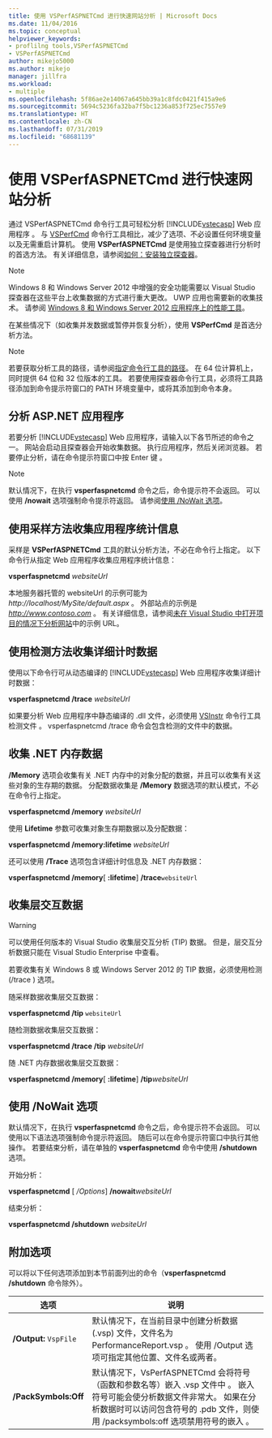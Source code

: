 ```yaml
---
title: 使用 VSPerfASPNETCmd 进行快速网站分析 | Microsoft Docs
ms.date: 11/04/2016
ms.topic: conceptual
helpviewer_keywords:
- proflilng tools,VSPerfASPNETCmd
- VSPerfASPNETCmd
author: mikejo5000
ms.author: mikejo
manager: jillfra
ms.workload:
- multiple
ms.openlocfilehash: 5f86ae2e14067a645bb39a1c8fdc0421f415a9e6
ms.sourcegitcommit: 5694c5236fa32ba7f5bc1236a853f725ec7557e9
ms.translationtype: HT
ms.contentlocale: zh-CN
ms.lasthandoff: 07/31/2019
ms.locfileid: "68681139"
---
```

# <a name="rapid-web-site-profiling-with-vsperfaspnetcmd"></a>使用 VSPerfASPNETCmd 进行快速网站分析

通过 VSPerfASPNETCmd 命令行工具可轻松分析 [!INCLUDE[vstecasp](../code-quality/includes/vstecasp_md.md)] Web 应用程序  。 与 [VSPerfCmd](../profiling/vsperfcmd.md) 命令行工具相比，减少了选项、不必设置任何环境变量以及无需重启计算机。 使用 **VSPerfASPNETCmd** 是使用独立探查器进行分析时的首选方法。 有关详细信息，请参阅[如何：安装独立探查器](../profiling/how-to-install-the-stand-alone-profiler.md)。

> [!NOTE]
> Windows 8 和 Windows Server 2012 中增强的安全功能需要以 Visual Studio 探查器在这些平台上收集数据的方式进行重大更改。 UWP 应用也需要新的收集技术。 请参阅 [Windows 8 和 Windows Server 2012 应用程序上的性能工具](../profiling/performance-tools-on-windows-8-and-windows-server-2012-applications.md)。

 在某些情况下（如收集并发数据或暂停并恢复分析），使用 **VSPerfCmd** 是首选分析方法。

> [!NOTE]
> 若要获取分析工具的路径，请参阅[指定命令行工具的路径](../profiling/specifying-the-path-to-profiling-tools-command-line-tools.md)。 在 64 位计算机上，同时提供 64 位和 32 位版本的工具。 若要使用探查器命令行工具，必须将工具路径添加到命令提示符窗口的 PATH 环境变量中，或将其添加到命令本身。

## <a name="profile-an-aspnet-application"></a>分析 ASP.NET 应用程序

若要分析 [!INCLUDE[vstecasp](../code-quality/includes/vstecasp_md.md)] Web 应用程序，请输入以下各节所述的命令之一。 网站会启动且探查器会开始收集数据。 执行应用程序，然后关闭浏览器。 若要停止分析，请在命令提示符窗口中按 Enter 键  。

> [!NOTE]
> 默认情况下，在执行 **vsperfaspnetcmd** 命令之后，命令提示符不会返回。 可以使用 **/nowait** 选项强制命令提示符返回。 请参阅[使用 /NoWait 选项](#use-the-nowait-option)。

## <a name="to-collect-application-statistics-by-using-the-sampling-method"></a>使用采样方法收集应用程序统计信息
 采样是 **VSPerfASPNETCmd** 工具的默认分析方法，不必在命令行上指定。 以下命令行从指定 Web 应用程序收集应用程序统计信息：

 **vsperfaspnetcmd**  *websiteUrl*

 本地服务器托管的 websiteUrl  的示例可能为 *http://localhost/MySite/default.aspx* 。 外部站点的示例是 *http://www.contoso.com* 。 有关详细信息，请参阅[未在 Visual Studio 中打开项目的情况下分析网站](how-to-collect-performance-data-for-a-web-site.md#to-profile-a-web-site-without-opening-a-project-in-visual-studio)中的示例 URL。

## <a name="to-collect-detailed-timing-data-by-using-the-instrumentation-method"></a>使用检测方法收集详细计时数据

使用以下命令行可从动态编译的 [!INCLUDE[vstecasp](../code-quality/includes/vstecasp_md.md)] Web 应用程序收集详细计时数据：

**vsperfaspnetcmd /trace**  *websiteUrl*

如果要分析 Web 应用程序中静态编译的 .dll 文件，必须使用 [VSInstr](../profiling/vsinstr.md) 命令行工具检测文件  。 vsperfaspnetcmd /trace 命令会包含检测的文件中的数据。

## <a name="to-collect-net-memory-data"></a>收集 .NET 内存数据

**/Memory** 选项会收集有关 .NET 内存中的对象分配的数据，并且可以收集有关这些对象的生存期的数据。 分配数据收集是 **/Memory** 数据选项的默认模式，不必在命令行上指定。

 **vsperfaspnetcmd /memory** *websiteUrl*

 使用 **Lifetime** 参数可收集对象生存期数据以及分配数据：

 **vsperfaspnetcmd /memory:lifetime** *websiteUrl*

 还可以使用 **/Trace** 选项包含详细计时信息及 .NET 内存数据：

 **vsperfaspnetcmd /memory**[ **:lifetime**] **/trace**`websiteUrl`

## <a name="to-collect-tier-interaction-data"></a>收集层交互数据

> [!WARNING]
> 可以使用任何版本的 Visual Studio 收集层交互分析 (TIP) 数据。 但是，层交互分析数据只能在 Visual Studio Enterprise 中查看。
>
> 若要收集有关 Windows 8 或 Windows Server 2012 的 TIP 数据，必须使用检测 (/trace  ) 选项。

随采样数据收集层交互数据：

**vsperfaspnetcmd /tip** `websiteUrl`

随检测数据收集层交互数据：

**vsperfaspnetcmd /trace /tip** *websiteUrl*

随 .NET 内存数据收集层交互数据：

**vsperfaspnetcmd /memory**[ **:lifetime**] **/tip**_websiteUrl_

## <a name="use-the-nowait-option"></a>使用 /NoWait 选项

默认情况下，在执行 **vsperfaspnetcmd** 命令之后，命令提示符不会返回。 可以使用以下语法选项强制命令提示符返回。 随后可以在命令提示符窗口中执行其他操作。 若要结束分析，请在单独的 **vsperfaspnetcmd** 命令中使用 **/shutdown** 选项。

开始分析：

**vsperfaspnetcmd** [ */Options*] **/nowait**_websiteUrl_

结束分析：

**vsperfaspnetcmd /shutdown** *websiteUrl*

## <a name="additional-options"></a>附加选项

可以将以下任何选项添加到本节前面列出的命令（**vsperfaspnetcmd /shutdown** 命令除外）。

|选项|说明|
|------------|-----------------|
|**/Output:** `VspFile`|默认情况下，在当前目录中创建分析数据 (.vsp) 文件，文件名为 PerformanceReport.vsp   。 使用 /Output 选项可指定其他位置、文件名或两者。|
|**/PackSymbols:Off**|默认情况下，VsPerfASPNETCmd 会将符号（函数和参数名等）嵌入 .vsp 文件中  。 嵌入符号可能会使分析数据文件非常大。 如果在分析数据时可以访问包含符号的 .pdb 文件，则使用 /packsymbols:off 选项禁用符号的嵌入  。|
